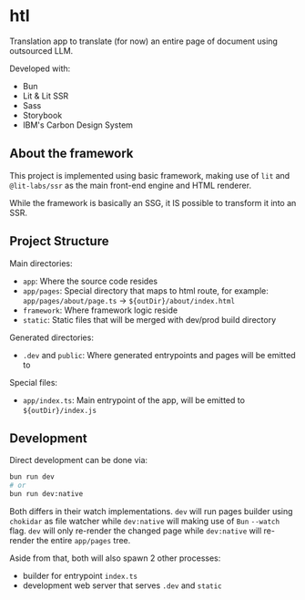 # htl

Translation app to translate (for now) an entire page of document using outsourced LLM.

Developed with:

- Bun
- Lit & Lit SSR
- Sass
- Storybook
- IBM's Carbon Design System

## About the framework

This project is implemented using basic framework, making use of `lit` and `@lit-labs/ssr` as the
main front-end engine and HTML renderer.

While the framework is basically an SSG, it IS possible to transform it into an SSR.

## Project Structure

Main directories:

- `app`: Where the source code resides
- `app/pages`: Special directory that maps to html route, for example: `app/pages/about/page.ts` -> `${outDir}/about/index.html`
- `framework`: Where framework logic reside
- `static`: Static files that will be merged with dev/prod build directory

Generated directories:

- `.dev` and `public`: Where generated entrypoints and pages will be emitted to

Special files:

- `app/index.ts`: Main entrypoint of the app, will be emitted to `${outDir}/index.js`

## Development

Direct development can be done via:

```sh
bun run dev
# or
bun run dev:native
```

Both differs in their watch implementations. `dev` will run pages builder using `chokidar` as file watcher
while `dev:native` will making use of `Bun` `--watch` flag. `dev` will only re-render the changed page while
`dev:native` will re-render the entire `app/pages` tree.

Aside from that, both will also spawn 2 other processes:

- builder for entrypoint `index.ts`
- development web server that serves `.dev` and `static`
